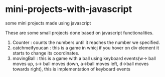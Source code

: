 # mini-projects-with-javascript
some mini projects made using javascript

These are some small projects done based on javascript functionalities.

1) Counter : counts the numbers until it reaches the number we specified.
2) catchmeifyoucan : this is a game in whicj if you hover on div element it starts to change its coordinates.
3) movingBall : this is a game with a ball using keyboard events(w-> ball moves up, s-> ball moves down, a->ball moves left, d->ball moves towards right), this is implementation of keyboard events
